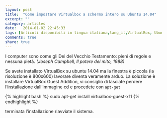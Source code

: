 ```yaml
---
layout: post
title:  "Come impostare Virtualbox a schermo intero su Ubuntu 14.04"
excerpt: ""
category: articles
date:   2014-01-02 22:45:33
tags: [Articoli disponibili in lingua italiana,lang_it,VirtualBox, Ubuntu]
comments: true
share: true
---
```


I computer sono come gli Dei del Vecchio Testamento: pieni di regole e nessuna pietà.
*(Joseph Campbell, Il potere del mito, 1988)*

Se avete installato VirtualBox su ubuntu 14.04 ma la finestra è piccola (la risoluzione è 800x600) lavorare diventa veramente arduo. 
La soluzione è installare VirtualBox Guest Addition, vi consiglio di lasciate perdere l’installazione dall’immagine cd e procedete con `apt-get`

{% highlight bash %}
sudo apt-get install virtualbox-guest-x11
{% endhighlight %}

terminata l’installazione riavviate il sistema.
